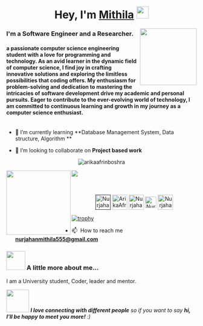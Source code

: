 <h1 align="center">Hey, I'm <a href="#" target="_blank">Mithila</a> <img
src="https://media.giphy.com/media/QZGbaNZq38Nd5qpRhD/giphy.gif" height="32" /></h1>

<img align='right' src="https://media.giphy.com/media/jz7nZTW5oEBZAAZ4ge/giphy.gif" width="150">
<h3>I'm a Software Engineer and a Researcher.<br></h3>
<h4>
a passionate computer science engineering student with a love for programming and technology. As an avid learner in the dynamic field of computer science, I find joy in crafting innovative solutions and exploring the limitless possibilities that coding offers. My enthusiasm for problem-solving and dedication to mastering the intricacies of software development drive my academic and personal pursuits. Eager to contribute to the ever-evolving world of technology, I am committed to continuous learning and growth in my journey as a computer science enthusiast.
<br>
<br>
</h4>

- 🌱 I’m currently learning **Database Management System, Data structure,  Algorithm **

- 👯 I’m looking to collaborate on **Project based work**

<!--Research Field: **Machine Learning, Micro-services, FinTech**.-->


<p align="center"> <img src="https://komarev.com/ghpvc/?username=arikaafrinboshra" alt="arikaafrinboshra" /> </p>

<div>
  <img height="170" align="left" src="https://github-readme-stats.vercel.app/api?username=nurjahan044&count_private=true&include_all_commits=true&theme=highcontrast&bg_color=0,000000,130F40" />
  <img src="https://github-readme-stats.vercel.app/api/top-langs/?username=nurjahan044a&layout=compact&theme=highcontrast&bg_color=0,000000,130F40&margin-w=200" />
</div>
<br>
<br>
<p align="center">
  <a href="" target="blank"><img align="center" src="https://img.icons8.com/color/48/000000/linkedin-circled.png" alt="Nurjahan Mithila" height="40" width="40" /></a>
<!-- <a href="" target="blank"><img align="center" src="https://www.researchgate.net/apple-touch-icon-180x180.png" alt="Arika-Boshra" height="30" width="30" /></a> -->
<a href="#" target="blank"><img align="center" src="https://img.icons8.com/nolan/64/twitter.png" alt="ArikaAfrin" height="40" width="40" /></a>
<a href="#" target="blank"><img align="center" src="https://img.icons8.com/fluent/48/000000/facebook-new.png" alt="Nurjahan Mithila" height="40" width="40" /></a>
<a href="#" target="blank"><img align="center" src="https://raw.githubusercontent.com/Raymo111/Raymo111/master/socials/instagram.svg" alt="Nurjahan Mithila" height="30" width="30" /></a>
<a href="#" target="blank"><img align="center" src="https://img.icons8.com/color/96/000000/discord-logo.png" alt="Nurjahan Mithila" height="40" width="40"/></a>

 
</p>


[![trophy](https://github-profile-trophy.vercel.app/?username=nurjahan044&theme=juicyfresh&no-frame=true&row=1&column=7&no-bg=true&margin-w=100)](https://github.com/ryo-ma/github-profile-trophy)

- 📫 󠀠󠀠 How to reach me **nurjahanmithila555@gmail.com**

### <img src="https://media.giphy.com/media/VgCDAzcKvsR6OM0uWg/giphy.gif" width="50"> A little more about me...  
I am a University student, Coder, leader and mentor.



<img src="https://media.giphy.com/media/LnQjpWaON8nhr21vNW/giphy.gif" width="60"> <em><b>I love connecting with different people</b> so if you want to say <b>hi, I'll be happy to meet you more!</b> :)</em>

<!--
-->
